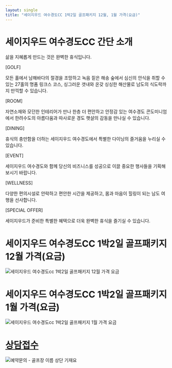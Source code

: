 ```yaml
---
layout: single
title: "세이지우드 여수경도CC 1박2일 골프패키지 12월, 1월 가격(요금)"
---
```


# 세이지우드 여수경도CC 간단 소개
삶을 지혜롭게 만드는 것은 완벽한 휴식입니다.

[GOLF]

모든 홀에서 남해바다의 절경을 조망하고 녹음 짙은 해송 숲에서 심신의 안식을 취할 수 있는 27홀의 명품 링크스 코스,
싱그러운 갯내와 온갖 싱싱한 해산물로 남도의 식도락까지 만끽할 수 있습니다.

[ROOM]

자연소재와 모던한 인테리어가 만나 한층 더 편안하고 안정감 있는 여수경도 콘도미니엄에서 한려수도의 아름다움과 따사로운 경도 햇살의 감동을 만나실 수 있습니다.

[DINING]

휴식의 충만함을 더하는 세이지우드 여수경도에서 특별한 다이닝의 즐거움을 누리실 수 있습니다.

[EVENT]

세이지우드 여수경도와 함께 당신의 비즈니스를 성공으로 이끌 중요한 행사들을 기획해 보시기 바랍니다.

[WELLNESS]

다양한 편의시설로 안락하고 편안한 시간을 제공하고, 몸과 마음이 힐링이 되는 남도 여행을 선사합니다.

[SPECIAL OFFER]

세이지우드가 준비한 특별한 혜택으로 더욱 완벽한 휴식을 즐기실 수 있습니다.


# 세이지우드 여수경도CC 1박2일 골프패키지 12월 가격(요금)
![세이지우드 여수경도cc 1박2일 골프패키지 12월 가격 요금](https://user-images.githubusercontent.com/96457511/147046151-ca6d8aaf-7029-4475-859a-d7daf768d156.PNG)



# 세이지우드 여수경도CC 1박2일 골프패키지 1월 가격(요금)
![세이지우드 여수경도cc 1박2일 골프패키지 1월 가격 요금](https://user-images.githubusercontent.com/96457511/147046165-a588d752-f613-4373-8319-24e7453e1294.PNG)

# [상담접수](http://www.1night2day.com/golf/detail.html?goods_no=47)

![예약문의 - 골프장 이름 상단 기재요](https://user-images.githubusercontent.com/96457511/147046359-cb17c431-002c-4c8f-8cad-0532ad681e4b.png)

